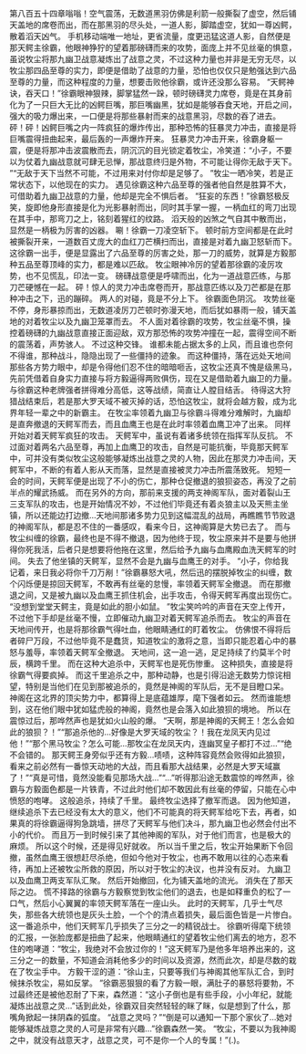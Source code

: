 第八百五十四章嗡嗡！空气震荡，无数道黑羽仿佛是利箭一般撕裂了虚空，然后铺天盖地的席卷而出，而在那黑羽的尽头处，一道人影，脚踏虚空，犹如一尊凶鳄，散着滔天凶气。
手机移动端唯一地址，更省流量，度更迅猛这道人影，自然便是那天鳄主徐霸，他眼神狰狞的望着那磅礴而来的攻势，面庞上并不见丝毫的惧意，虽说牧尘将那九幽卫战意凝炼出了战意之灵，不过这种力量也并非是无穷无尽，以牧尘那四品至尊的实力，即便是借助了战意的力量，恐怕也仅仅只是勉强达到六品至尊的力量，而这种程度的力量，想要击败他徐霸，或许还没那么容易。
“天鳄神诀，吞天口！”徐霸眼神狠辣，脚掌猛然一跺，顿时磅礴灵力席卷，竟是在其身前化为了一只巨大无比的凶鳄巨嘴，那巨嘴幽黑，犹如是能够吞食天地，开启之间，强大的吸力爆出来，一口便是将那些暴射而来的战意黑羽，尽数的吞了进去。
砰！砰！凶鳄巨嘴之内一阵疯狂的爆炸传出，那种恐怖的狂暴灵力冲击，直接是将巨嘴震得扭曲起来，最后轰的一声爆炸开来。
狂暴灵力冲击开来，徐霸身躯一震，便是将那冲击波震散而去，阴沉沉的目光锁定着牧尘，冷笑道：“小子，不要以为仗着九幽战意就可肆无忌惮，那战意终归是外物，不可能让得你无敌于天下。
”“无敌于天下当然不可能，不过用来对付你却是足够了。
”牧尘一晒冷笑，若是正常状态下，以他现在的实力。
遇见徐霸这种六品至尊的强者他自然是胜算不大，可借助着九幽卫战意的力量，他却是完全不惧后者。
“狂妄的东西！”徐霸怒极反笑，旋即他身形直接是化为光影暴射而出，同时其手掌一握，一柄血红的弯刀出现在其手中，那弯刀之上，铭刻着猩红的纹路。
滔天般的凶煞之气自其中散而出，显然是一柄极为厉害的凶器。
唰！徐霸一刀凌空斩下。
顿时前方空间都是在此时被撕裂开来，一道数百丈庞大的血红刀芒横扫而出，直接是对着九幽卫怒斩而下。
这徐霸一出手，便是显露出了六品至尊的厉害之处，那一刀的威势，就算是方毅那种五品至尊顶峰的实力，都是难以匹敌。
牧尘眼神冷厉的望着那徐霸的凌厉攻势，也不见慌乱，印法一变。
磅礴战意便是呼啸而出，化为一道战意匹练，与那刀芒硬憾在一起。
砰！惊人的灵力冲击席卷而开，那战意匹练以及刀芒都是在那种冲击之下，迅的蹦碎。
两人的对碰，竟是不分上下。
徐霸面色阴沉。
攻势丝毫不停，身形暴掠而出，无数道凌厉刀芒顿时弥漫天地，而后犹如暴雨一般，铺天盖地的对着牧尘以及九幽卫笼罩而去。
不人面对着徐霸的攻势，牧尘丝毫不惧，操控着磅礴的九幽战意直接正面迎敌，双方那恐怖的攻势冲撞在一起，震得空间不断的震荡着，声势骇人。
不过这种交锋。
谁都未能占据太多的上风，而且谁也奈何不得谁，那种战斗，隐隐出现了一些僵持的迹象。
而这种僵持，落在远处天地间那些各方势力眼中，却是令得他们忍不住的暗暗咂舌，这牧尘还真不愧是级黑马，先前凭借着自身实力直接与将方毅逼得两败俱伤，现在又是借助着九幽卫的力量。
与徐霸这种老牌强者拼得难分高低，这等战绩，简直让人膛目结舌。
待得这大狩猎战结束后，若是那大罗天域不被灭掉的话，恐怕这牧尘，就将会越方毅，成为北界年轻一辈之中的新霸主。
在牧尘率领着九幽卫与徐霸斗得难分难解时，九幽却是直奔撤退的天鳄军而去，而且血鹰王也是在此时率领着血鹰卫冲了出来。
同样开始对着天鳄军疯狂的攻击。
天鳄军中，虽说有着诸多统领在指挥军队反抗。
不过面对着两名六品至尊，再加上血鹰卫的攻击，自然是可能抗衡，毕竟那天鳄军中，可并没有类似牧尘这般能够凝炼出战意之灵的人物，因此在那灵力冲击间，天鳄军中，不断的有着人影从天而落，显然是直接被灵力冲击所震荡致死。
短短一会的时间，天鳄军便是出现了不小的伤亡，那种仓促撤退的狼狈姿态，再没了之前半点的耀武扬威。
而在另外的方向，那前来支援的两支神阁军队，面对着裂山王三支军队的攻击，也是开始情况不妙，不过他们毕竟还有着炎狼主以及天熊主坐镇，所以还能边打边撤…天地间那诸多势力见到这幅混乱的战局，再瞧瞧节节败退的神阁军队，都是忍不住的一番感叹，看来今日，这神阁算是大势已去了。
而与牧尘纠缠的徐霸，最终也是不得不撤退，因为他终于现，牧尘原来并不是要与他拼得你死我活，后者只是想要将他拖在这里，然后给予九幽与血鹰殿血洗天鳄军的时间。
失去了他坐镇的天鳄军，显然不会是九幽与血鹰王的对手。
“小子，你给我记着，来日我必将你千刀万剐！”徐霸暴怒大吼，然后迅的摆脱掉牧尘的纠缠，数个闪烁便是掠回天鳄军，不敢再有丝毫的怠慢，率领着天鳄军全撤退。
而在那撤退之间，又是被九幽以及血鹰王抓住机会，出手攻击，令得天鳄军再度出现伤亡。
“没想到堂堂天鳄主，竟是如此的胆小如鼠。
”牧尘笑吟吟的声音在天空上传开，不过他下手却是丝毫不慢，立即催动九幽卫对着天鳄军追杀而去。
牧尘的声音在天地间传开，也是将那徐霸气得吐血，他眼睛通红的盯着牧尘。
仿佛恨不得将后者碎尸万段，不过他毕竟不是蠢货，知道牧尘的激将之意，当即只能忍着心中的暴怒与羞辱，率领着天鳄军全撤退。
天地间，这一追一逃，足足持续了约莫半个时辰，横跨千里。
而在这种大追杀中，天鳄军也是死伤惨重。
这种损失，直接是将徐霸气得要疯掉。
而这千里追杀之中，那种动静，也是引得沿途无数势力惊诧相望，特别是当他们在见到那被追杀的，竟然是神阁的军队后，无不是目瞪口呆。
神阁在这北界的顶尖势力中，都算得上是底蕴雄厚，麾下强者如云。
然而谁能想到，这在他们眼中犹如猛虎般的神阁，竟然也是会落入如此狼狈的境地。
所以在震惊过后，那哗然声也是犹如火山般的爆。
“天啊，那是神阁的天鳄王！怎么会如此的狼狈？！”“那追杀他的…好像是大罗天域的牧尘？！我在龙凤天内见过他！”“那个黑马牧尘？怎么可能…那牧尘在龙凤天内，连幽冥皇子都打不过…”“绝不会错的。
那天鳄王身旁似乎还有方毅…啧啧，这种阵容竟然会败得如此狼狈，看来之前必然有一番惊天动地的大战，而且看那大战结果，必然是大罗天域赢了！”“真是可惜，竟然没能看见那场大战…”“…”听得那沿途无数震惊的哗然声，徐霸与方毅面色都是一片铁青，不过此时他们却不敢因此有丝毫的停留，只能在心中愤怒的咆哮。
这般追杀，持续了千里。
最终牧尘选择了撤军而退。
因为他知道，继续追杀下去已经没有太大的意义，他们不可能真的将天鳄军给吃下去，再者，如果真的将徐霸逼得狗急跳墙，拼尽了天鳄军与他们决斗，那九幽卫也必然会付出不小的代价。
而且万一到时候引来了其他神阁的军队，对于他们而言，也是极大的麻烦。
所以这个时候，还是得见好就收。
所以当千里之后，牧尘开始果断下令回撤，虽然血鹰王很想赶尽杀绝，但如今他对于牧尘，也再不敢用以往的心态来看待，再加上还被牧尘所救的原因，所以对于牧尘的决议，也并没有反对。
九幽卫以及血鹰卫两支军队汇聚。
然后开始撤回，化为铺天盖地的流光。
消失在了那天际之边。
慌不择路的徐霸与方毅察觉到牧尘他们的退去，也是如释重负的松了一口气，然后小心翼翼的率领天鳄军落在一座山头。
此时的天鳄军，几乎士气尽失，那些各大统领也是灰头土脸，一个个的清点着损失，最后面色皆是一片惨白。
这一番追杀中，他们天鳄军几乎损失了三分之一的精锐战士。
徐霸听得麾下统领的汇报，一张脸庞都是扭曲了起来，他眼睛通红的望着牧尘他们离去的地方，忍不住的咆哮道：“牧尘，我绝对不会放过你的！”这天鳄军乃是他多年培养出来的，这三分之一的数量，不知道会消耗他多少的时间以及资源，然而此次，却是尽数的栽在了牧尘手中。
方毅干涩的道：“徐山主，只要等我们与神阁其他军队汇合，到时候抹杀牧尘，易如反掌。
”徐霸恶狠狠的看了方毅一眼，满肚子的暴怒将要勃，不过最终还是被他忍耐了下来，森然道：“这小子倒也是有些手段，小小年纪，就能凝炼出战意之灵…”话到此处，徐霸双目突然轻轻的眯了眯，似是想到了什么，那嘴角掀起一抹阴森的弧度。
“战意之灵吗？”“倒是可以通知一下那个家伙了…她对能够凝炼战意之灵的人可是非常有兴趣…”徐霸森然一笑。
“牧尘，不要以为我神阁之中，就没有战意天才，战意之灵，可不是你一个人的专属！”(.)。
